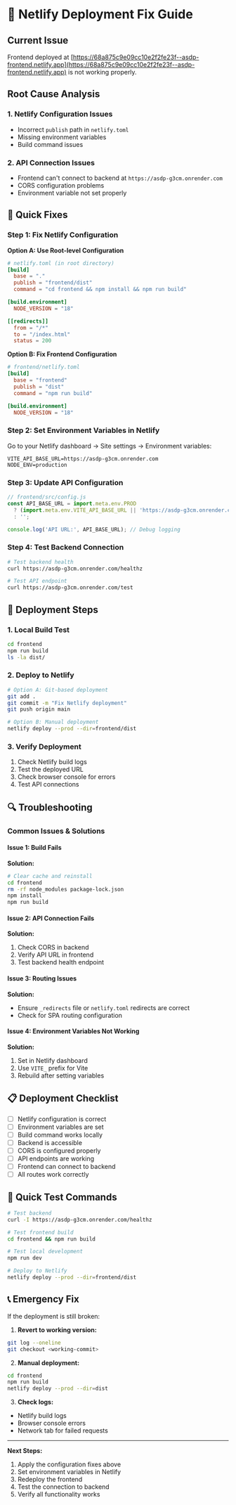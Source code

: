 # 🔧 Netlify Deployment Fix Guide

## **Current Issue**
Frontend deployed at [https://68a875c9e09cc10e2f2fe23f--asdp-frontend.netlify.app](https://68a875c9e09cc10e2f2fe23f--asdp-frontend.netlify.app) is not working properly.

## **Root Cause Analysis**

### **1. Netlify Configuration Issues**
- Incorrect `publish` path in `netlify.toml`
- Missing environment variables
- Build command issues

### **2. API Connection Issues**
- Frontend can't connect to backend at `https://asdp-g3cm.onrender.com`
- CORS configuration problems
- Environment variable not set properly

## **🔧 Quick Fixes**

### **Step 1: Fix Netlify Configuration**

**Option A: Use Root-level Configuration**
```toml
# netlify.toml (in root directory)
[build]
  base = "."
  publish = "frontend/dist"
  command = "cd frontend && npm install && npm run build"

[build.environment]
  NODE_VERSION = "18"

[[redirects]]
  from = "/*"
  to = "/index.html"
  status = 200
```

**Option B: Fix Frontend Configuration**
```toml
# frontend/netlify.toml
[build]
  base = "frontend"
  publish = "dist"
  command = "npm run build"

[build.environment]
  NODE_VERSION = "18"
```

### **Step 2: Set Environment Variables in Netlify**

Go to your Netlify dashboard → Site settings → Environment variables:

```
VITE_API_BASE_URL=https://asdp-g3cm.onrender.com
NODE_ENV=production
```

### **Step 3: Update API Configuration**

```javascript
// frontend/src/config.js
const API_BASE_URL = import.meta.env.PROD 
  ? (import.meta.env.VITE_API_BASE_URL || 'https://asdp-g3cm.onrender.com')
  : '';

console.log('API URL:', API_BASE_URL); // Debug logging
```

### **Step 4: Test Backend Connection**

```bash
# Test backend health
curl https://asdp-g3cm.onrender.com/healthz

# Test API endpoint
curl https://asdp-g3cm.onrender.com/test
```

## **🚀 Deployment Steps**

### **1. Local Build Test**
```bash
cd frontend
npm run build
ls -la dist/
```

### **2. Deploy to Netlify**
```bash
# Option A: Git-based deployment
git add .
git commit -m "Fix Netlify deployment"
git push origin main

# Option B: Manual deployment
netlify deploy --prod --dir=frontend/dist
```

### **3. Verify Deployment**
1. Check Netlify build logs
2. Test the deployed URL
3. Check browser console for errors
4. Test API connections

## **🔍 Troubleshooting**

### **Common Issues & Solutions**

#### **Issue 1: Build Fails**
**Solution:**
```bash
# Clear cache and reinstall
cd frontend
rm -rf node_modules package-lock.json
npm install
npm run build
```

#### **Issue 2: API Connection Fails**
**Solution:**
1. Check CORS in backend
2. Verify API URL in frontend
3. Test backend health endpoint

#### **Issue 3: Routing Issues**
**Solution:**
- Ensure `_redirects` file or `netlify.toml` redirects are correct
- Check for SPA routing configuration

#### **Issue 4: Environment Variables Not Working**
**Solution:**
1. Set in Netlify dashboard
2. Use `VITE_` prefix for Vite
3. Rebuild after setting variables

## **📋 Deployment Checklist**

- [ ] Netlify configuration is correct
- [ ] Environment variables are set
- [ ] Build command works locally
- [ ] Backend is accessible
- [ ] CORS is configured properly
- [ ] API endpoints are working
- [ ] Frontend can connect to backend
- [ ] All routes work correctly

## **🔗 Quick Test Commands**

```bash
# Test backend
curl -I https://asdp-g3cm.onrender.com/healthz

# Test frontend build
cd frontend && npm run build

# Test local development
npm run dev

# Deploy to Netlify
netlify deploy --prod --dir=frontend/dist
```

## **📞 Emergency Fix**

If the deployment is still broken:

1. **Revert to working version:**
```bash
git log --oneline
git checkout <working-commit>
```

2. **Manual deployment:**
```bash
cd frontend
npm run build
netlify deploy --prod --dir=dist
```

3. **Check logs:**
- Netlify build logs
- Browser console errors
- Network tab for failed requests

---

**Next Steps:**
1. Apply the configuration fixes above
2. Set environment variables in Netlify
3. Redeploy the frontend
4. Test the connection to backend
5. Verify all functionality works
